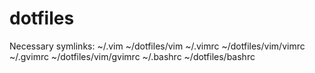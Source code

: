 dotfiles
========
Necessary symlinks:
~/.vim ~/dotfiles/vim
~/.vimrc ~/dotfiles/vim/vimrc
~/.gvimrc ~/dotfiles/vim/gvimrc
~/.bashrc ~/dotfiles/bashrc
